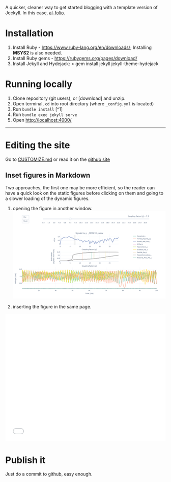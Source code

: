 

A quicker, cleaner way to get started blogging with a template version
of Jeckyll. In this case, [al-folio](https://github.com/alshedivat/al-folio/blob/main/INSTALL.md).

# Installation

1. Install Ruby - https://www.ruby-lang.org/en/downloads/; Installing **MSYS2** is also needed.
2. Install Ruby gems - https://rubygems.org/pages/download/
3. Install Jekyll and Hydejack: > gem install jekyll jekyll-theme-hydejack

# Running locally
1. Clone repository (git users), or [download] and unzip.
2. Open terminal, `cd` into root directory (where `_config.yml` is located)
3. Run `bundle install` [^1]
4. Run `bundle exec jekyll serve`
5. Open <http://localhost:4000/>


----


# Editing the site

Go to [CUSTOMIZE.md](CUSTOMIZE.md) or read it on the [github site](https://github.com/alshedivat/al-folio/blob/main/CUSTOMIZE.md)


## Inset figures in Markdown

Two approaches, the first one may be more efficient, so the reader can have a quick look on the static 
figures before clicking on them and going to a slower loading of the dynamic figures.

1) opening the figure in another window.
[<img src="/research/th/icon_th.png">](/research/th/figs/Criticality_th_noisy_phetero.html)

2) inserting the figure in the same page.
<iframe width="100%" height="400"
  src="/research/th/figs/Criticality_th_noisy_phetero.html"
  frameborder="0" allow="autoplay; encrypted-media" scrolling='no' 
  allowfullscreen></iframe>


# Publish it
Just do a commit to github, easy enough.

